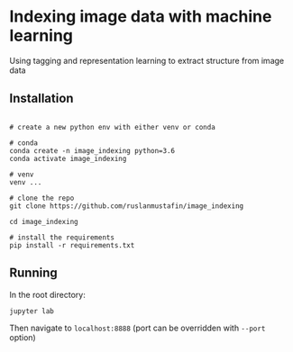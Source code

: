 # Indexing image data with machine learning

Using tagging and representation learning to extract structure from image data

## Installation

```

# create a new python env with either venv or conda

# conda 
conda create -n image_indexing python=3.6
conda activate image_indexing

# venv
venv ...

# clone the repo
git clone https://github.com/ruslanmustafin/image_indexing

cd image_indexing

# install the requirements
pip install -r requirements.txt
```

## Running

In the root directory:
```
jupyter lab
```

Then navigate to `localhost:8888` (port can be overridden with `--port` option)
